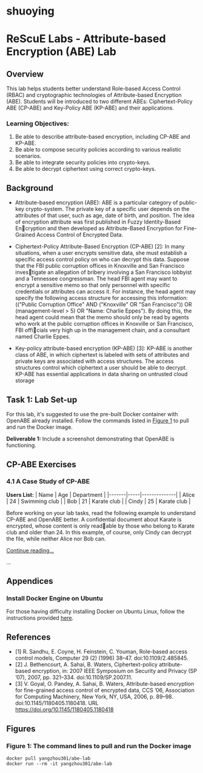 # shuoying
# ReScuE Labs - Attribute-based Encryption (ABE) Lab

## Overview
This lab helps students better understand Role-based Access Control (RBAC) and cryptographic technologies of Attribute-based Encryption (ABE). Students will be introduced to two different ABEs: Ciphertext-Policy ABE (CP-ABE) and Key-Policy ABE (KP-ABE) and their applications.

### Learning Objectives:
1. Be able to describe attribute-based encryption, including CP-ABE and KP-ABE.
2. Be able to compose security policies according to various realistic scenarios.
3. Be able to integrate security policies into crypto-keys.
4. Be able to decrypt ciphertext using correct crypto-keys.

## Background
- Attribute-based encryption (ABE):  ABE is a particular category of public-key crypto-system.
The private key of a specific user depends on the attributes of that user, such as age, date of birth, and position. The idea of encryption attribute was first published in Fuzzy Identity-Based Encryption and then developed as Attribute-Based Encryption for Fine-Grained Access Control of
Encrypted Data.

- Ciphertext-Policy Attribute-Based Encryption (CP-ABE) [2]: In many situations, when a user
encrypts sensitive data, she must establish a specific access control policy on who can decrypt
this data. Suppose that the FBI public corruption offices in Knoxville and San Francisco investigate an allegation of bribery involving a San Francisco lobbyist and a Tennessee congressman. The head FBI agent may want to encrypt a sensitive memo so that only personnel with specific credentials or attributes can access it. For instance, the head agent may specify the following access structure for accessing this information: (("Public Corruption Office" AND
("Knoxville" OR "San Francisco")) OR (management-level > 5) OR "Name: Charlie Eppes"). By doing this, the head agent could mean that the memo should only be read by agents who work at the public corruption offices in Knoxville or San Francisco, FBI officials very high up in the management chain, and a consultant named Charlie Eppes.

- Key-policy attribute-based encryption (KP-ABE) [3]: KP-ABE is another class of ABE, in which
ciphertext is labeled with sets of attributes and private keys are associated with access structures. The access structures control which ciphertext a user should be able to decrypt. KP-ABE has essential applications in data sharing on untrusted cloud storage

## Task 1: Lab Set-up
For this lab, it's suggested to use the pre-built Docker container with OpenABE already installed. Follow the commands listed in [Figure 1](#figure-1-the-command-lines-to-pull-and-run-the-docker-image) to pull and run the Docker image.

**Deliverable 1:** Include a screenshot demonstrating that OpenABE is functioning.

## CP-ABE Exercises
### 4.1 A Case Study of CP-ABE
**Users List:**
| Name  | Age | Department   |
|-------|-----|--------------|
| Alice | 24  | Swimming club |
| Bob   | 21  | Karate club  |
| Cindy | 25  | Karate club  |

Before working on your lab tasks, read the following example to understand CP-ABE and
OpenABE better. A confidential document about Karate is encrypted, whose content is only readable by those who belong to Karate club and older than 24. In this example, of course, only Cindy
can decrypt the file, while neither Alice nor Bob can.

[Continue reading...](#cp-abe-exercises)

...

## Appendices
### Install Docker Engine on Ubuntu
For those having difficulty installing Docker on Ubuntu Linux, follow the instructions provided [here](Install_docker.md).



## References
- [1] R. Sandhu, E. Coyne, H. Feinstein, C. Youman, Role-based access control models, Computer 29 (2) (1996) 38–47. doi:10.1109/2.485845.
- [2] J. Bethencourt, A. Sahai, B. Waters, Ciphertext-policy attribute-based encryption, in: 2007 IEEE Symposium on Security and Privacy (SP ’07), 2007, pp. 321–334. doi:10.1109/SP.2007.11.
- [3] V. Goyal, O. Pandey, A. Sahai, B. Waters, Attribute-based encryption for fine-grained access control of encrypted data, CCS ’06, Association for Computing Machinery, New York, NY, USA, 2006, p. 89–98. doi:10.1145/1180405.1180418. URL https://doi.org/10.1145/1180405.1180418

<!-- [More references...](#references) -->

## Figures
### Figure 1: The command lines to pull and run the Docker image
```plaintext
docker pull yangzhou301/abe-lab
docker run --rm -it yangzhou301/abe-lab
